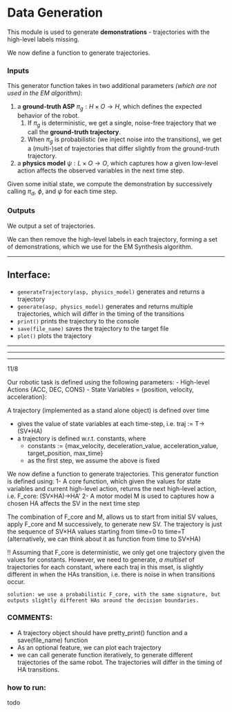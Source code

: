 # Data Generation
This module is used to generate **demonstrations** - trajectories with the high-level labels missing.

We now define a function to generate trajectories. 

### Inputs
This generator function takes in two additional parameters *(which are not used in the EM algorithm)*:
1. a **ground-truth ASP** $\pi_g: H \times O \rightarrow H$, which defines the expected behavior of the robot.
   1. If $\pi_g$ is deterministic, we get a single, noise-free trajectory that we call the **ground-truth trajectory**.
   2. When $\pi_g$ is probabilistic (we inject noise into the transitions), we get a (multi-)set of trajectories that differ slightly from the ground-truth trajectory.
2. a **physics model** $\psi: L \times O \rightarrow O$, which captures how a given low-level action affects the observed variables in the next time step.

Given some initial state, we compute the demonstration by successively calling $\pi_d$, $\phi$, and $\psi$ for each time step.

### Outputs
We output a set of trajectories. 

We can then remove the high-level labels in each trajectory, forming a set of demonstrations, which we use for the EM Synthesis algorithm.

---

## Interface:
- `generateTrajectory(asp, physics_model)` generates and returns a trajectory
- `generate(asp, physics_model)` generates and returns multiple trajectories, which will differ in the timing of the transitions 
- `print()` prints the trajectory to the console
- `save(file_name)` saves the trajectory to the target file
- `plot()` plots the trajectory






---
---
---
11/8 


Our robotic task is defined using the following parameters:
	- High-level Actions {ACC, DEC, CONS}
	- State Variables = {position, velocity, acceleration}: 

A trajectory (implemented as a stand alone object) is defined over time 
  - gives the value of state variables at each time-step, i.e. traj := T->(SV*HA) 
  - a trajectory is defined w.r.t. constants, where 
  	- constants := {max_velocity, deceleration_value, acceleration_value, target_position, max_time}
	- as the first step, we assume the above is fixed

	
We now define a function to generate trajectories. This generator function is defined using:
  1- A core function, which given the values for state variables and
     current high-level action, returns the next high-level action, i.e. F_core: (SV×HA)->HA'
  2- A motor model M is used to captures how a chosen HA affects the SV in the next time step 

The combination of F_core and M, allows us to start from initial SV values,
apply F_core and M successively, to generate new SV. The trajectory is just
the sequence of SV×HA values starting from time=0 to time=T (alternatively, we
can think about it as function from time to SV×HA)

!! Assuming that F_core is deterministic, we only get one trajectory given
the values for constants. However, we need to generate, *a multiset* of
trajectories for each constant, where each traj in this mset, is slightly
different in when the HAs transition, i.e. there is noise in when
transitions occur. 

	solution: we use a probabilistic F_core, with the same signature, but
	outputs slightly different HAs around the decision boundaries. 
 


### COMMENTS:
- A trajectory object should have pretty_print() function and a save(file_name) function
- As an optional feature, we can plot each trajectory 
- we can call generate function iteratively, to generate different trajectories of the same robot. The trajectories will differ in the timing of HA transitions. 


### how to run:
todo


